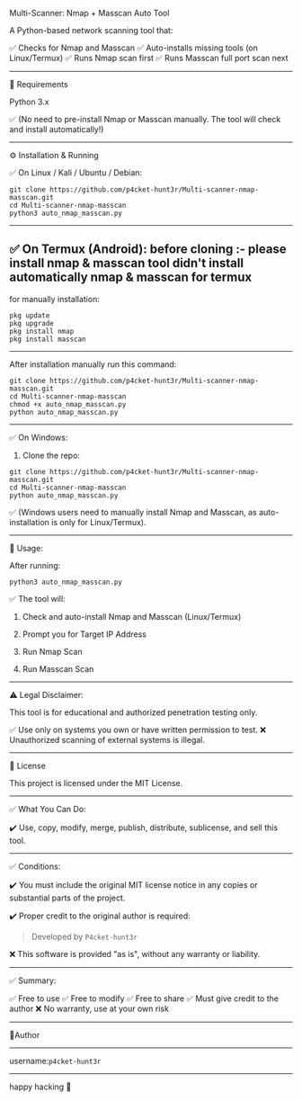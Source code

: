  Multi-Scanner: Nmap + Masscan Auto Tool

A Python-based network scanning tool that:

✅ Checks for Nmap and Masscan
✅ Auto-installs missing tools (on Linux/Termux)
✅ Runs Nmap scan first
✅ Runs Masscan full port scan next


---

📌 Requirements

Python 3.x


✅ (No need to pre-install Nmap or Masscan manually. The tool will check and install automatically!)


---

⚙️ Installation & Running

✅ On Linux / Kali / Ubuntu / Debian:
```
git clone https://github.com/p4cket-hunt3r/Multi-scanner-nmap-masscan.git
cd Multi-scanner-nmap-masscan
python3 auto_nmap_masscan.py
```

---

✅ On Termux (Android):
before cloning :-
please install nmap & masscan
tool didn't install automatically nmap & masscan for termux 
---
for manually installation:
```
pkg update
pkg upgrade
pkg install nmap
pkg install masscan

```
---
After installation manually run this command:

```
git clone https://github.com/p4cket-hunt3r/Multi-scanner-nmap-masscan.git
cd Multi-scanner-nmap-masscan
chmod +x auto_nmap_masscan.py
python auto_nmap_masscan.py
```

---

✅ On Windows:

1. Clone the repo:
```
git clone https://github.com/p4cket-hunt3r/Multi-scanner-nmap-masscan.git
cd Multi-scanner-nmap-masscan
python auto_nmap_masscan.py
```

✅ (Windows users need to manually install Nmap and Masscan, as auto-installation is only for Linux/Termux).


---

🚀 Usage:

After running:
```
python3 auto_nmap_masscan.py
```
✅ The tool will:

1. Check and auto-install Nmap and Masscan (Linux/Termux)


2. Prompt you for Target IP Address


3. Run Nmap Scan


4. Run Masscan Scan




---

⚠️ Legal Disclaimer:

This tool is for educational and authorized penetration testing only.

✅ Use only on systems you own or have written permission to test.
❌ Unauthorized scanning of external systems is illegal.


---
📄 License

This project is licensed under the MIT License.


---

✅ What You Can Do:

✔️ Use, copy, modify, merge, publish, distribute, sublicense, and sell this tool.



---

✅ Conditions:

✔️ You must include the original MIT license notice in any copies or substantial parts of the project.

✔️ Proper credit to the original author is required:


> Developed by ```P4cket-hunt3r```



❌ This software is provided "as is", without any warranty or liability.



---

✅ Summary:

✅ Free to use
✅ Free to modify
✅ Free to share
✅ Must give credit to the author
❌ No warranty, use at your own risk

---

👤Author

---

username:``` p4cket-hunt3r ```

---
happy hacking 🤍

